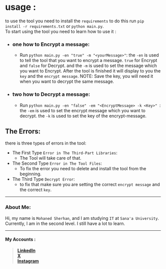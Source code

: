 # usage :
to use the tool you need to install the `requirements`
to do this run `pip install -r requirements.txt` or `python main.py`.   
To start using the tool you need to learn how to use it :   
- ### one how to Encrypt a message: 
    - Run `python main.py -en "true" -m "<yourMessage>"`: the `-en` is used to tell the tool that you want to encrypt a message. `true` for Encrypt and `false` for Decrypt. and the `-m` is used to set the message which you want to Encrypt. After the tool is finished it will display to you the `key` and the `encrypt message`. NOTE: Save the key, you will need it when you want to decrypt the same message.
- ### two how to Decrypt a message:
    - Run `python main.py -en "false" -em "<EncryptMessage> -k <Key>" `: the `-em` is used to set the encrypt message which you want to decrypt. the `-k` is used to set the key of the encrypt-message.

## The Errors:
there is three types of errors in the tool: 
- The First Type `Error in The Third-Part Libraries`: 
    - The Tool will take care of that.
- The Second Type `Error in The Tool Files`:
    - To fix the error you need to delete and install the tool from the beginning.
- The Third Type `Decrypt Error`:
    - to fix that make sure you are setting the correct `encrypt message` and the correct `key`.
---
### About Me:
Hi, my name is `Mohaned Sherhan`, and I am studying `IT` at `Sana'a University`. Currently, I am in the second level. I still have a lot to learn.

---

#### My Accounts :
> [**LinkedIn**](https://www.linkedin.com/in/mohaned2023)   
> [**X**](https://x.com/MrX2023M)   
> [**Instagram**](https://www.instagram.com/mr.lxzl)